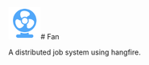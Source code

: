 <img src="https://github.com/KevinYeti/Fan/raw/master/icon.png" width="64"># Fan

A distributed job system using hangfire. 
